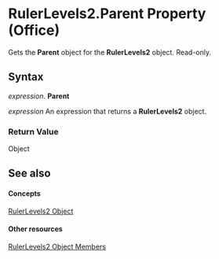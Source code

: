 
# RulerLevels2.Parent Property (Office)

Gets the  **Parent** object for the **RulerLevels2** object. Read-only.


## Syntax

 _expression_. **Parent**

 _expression_ An expression that returns a **RulerLevels2** object.


### Return Value

Object


## See also


#### Concepts


[RulerLevels2 Object](01bd257c-1c26-a7cd-cf2a-8478c861b78a.md)
#### Other resources


[RulerLevels2 Object Members](6ca40020-3cf8-d0bd-88ec-73de61c55daf.md)
